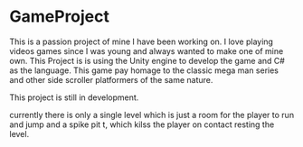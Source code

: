 # GameProject

This is a passion project of mine I have been working on. I love playing videos games since I was young and always wanted to make one of mine own. This Project is is using the Unity engine to develop the game and C# as the language. This game pay homage to the classic mega man series and other side scroller platformers of the same nature.

This project is still in development.

currently there is only a single level which is just a room for the player to run and jump and a spike pit t, which kilss the player on contact resting the level.
